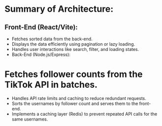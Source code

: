 # Summary of Architecture:
## Front-End (React/Vite):

- Fetches sorted data from the back-end.
- Displays the data efficiently using pagination or lazy loading.
- Handles user interactions like search, filter, and loading states.
- Back-End (Node.js/Express):

# Fetches follower counts from the TikTok API in batches.
- Handles API rate limits and caching to reduce redundant requests.
- Sorts the usernames by follower count and serves them to the front-end.
- Implements a caching layer (Redis) to prevent repeated API calls for the same usernames.